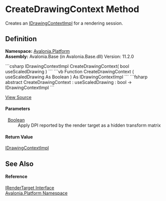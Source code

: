 # CreateDrawingContext Method


Creates an <a href="T_Avalonia_Platform_IDrawingContextImpl">IDrawingContextImpl</a> for a rendering session.



## Definition
**Namespace:** <a href="N_Avalonia_Platform">Avalonia.Platform</a>  
**Assembly:** Avalonia.Base (in Avalonia.Base.dll) Version: 11.2.0

<Tabs groupId="api-code-preview">
<TabItem value="csharp" label="C#">
```csharp
IDrawingContextImpl CreateDrawingContext(
	bool useScaledDrawing
)
```
</TabItem>
<TabItem value="vb" label="VB">
```vb
Function CreateDrawingContext ( 
	useScaledDrawing As Boolean
) As IDrawingContextImpl
```
</TabItem>
<TabItem value="fsharp" label="F#">
```fsharp
abstract CreateDrawingContext : 
        useScaledDrawing : bool -> IDrawingContextImpl 
```
</TabItem>
</Tabs>



<a href="https://github.com/AvaloniaUI/Avalonia/tree/master/src/Avalonia.Base/Platform/IRenderTarget.cs" title="View the source code">View Source</a>



#### Parameters
<dl><dt>  <a href="https://learn.microsoft.com/dotnet/api/system.boolean" target="_blank" rel="noopener noreferrer">Boolean</a></dt><dd>Apply DPI reported by the render target as a hidden transform matrix</dd></dl>

#### Return Value
<a href="T_Avalonia_Platform_IDrawingContextImpl">IDrawingContextImpl</a>

## See Also


#### Reference
<a href="T_Avalonia_Platform_IRenderTarget">IRenderTarget Interface</a>  
<a href="N_Avalonia_Platform">Avalonia.Platform Namespace</a>  
